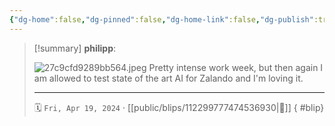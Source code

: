 ```yaml
---
{"dg-home":false,"dg-pinned":false,"dg-home-link":false,"dg-publish":true,"type":"blip","disabled rules":["yaml-title","yaml-title-alias","file-name-heading"],"title":"philipp on mastodon @ 2024-04-19","created-date":"2024-04-19T20:30:16","id":112299777474536930,"updated-date":"2025-05-02T08:50:44","dg-path":"blips/112299777474536930.md","permalink":"/blips/112299777474536930/","dgPassFrontmatter":true}
---
```


> [!summary] **philipp**:
>
> ![27c9cfd9289bb564.jpeg](/img/user/attachments/27c9cfd9289bb564.jpeg)
> Pretty intense work week,  but then again I am allowed to test state of the art AI for Zalando and I'm loving it.
> - - -
>
> 🗓️ `Fri, Apr 19, 2024` · [[public/blips/112299777474536930\|🔗]]
{ #blip}

